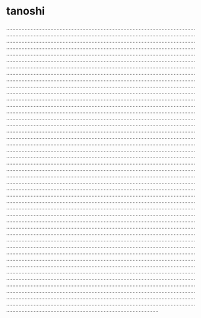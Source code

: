 # tanoshi
....................................................................................................................................................................................................................................................................................................................................................................................................................................................................................................................................................................................................................................................................................................................................................................................................................................................................................................................................................................................................................................................................................................................................................................................................................................................................................................................................................................................................................................................................................................................................................................................................................................................................................................................................................................................................................................................................................................................................................................................................................................................................................................................................................................................................................................................................................................................................................................................................................................................................................................................................................................................................................................................................................................................................................................................................................................................................................................................................................................................................................................................................................................................................................................................................................................................................................................................................................................................................................................................................................................................................................................................................................................................................................................................................................................................................................................................................................................................................................................................................................................................................................................................................................................................................................................................................................................................................................................................................................................................................................................................................................................................................................................................................................................................................................................................................................................................................................................................................................................................................................................................................................................................................................................................................................................................................................................................................................................................................................................................................................................................................................................................................................................................................................................................................................................................